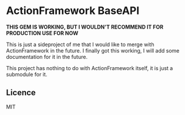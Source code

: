 ActionFramework BaseAPI
=======================

__THIS GEM IS WORKING, BUT I WOULDN'T RECOMMEND IT FOR PRODUCTION USE FOR NOW__

This is just a sideproject of me that I would like to merge with ActionFramework in the future.
I finally got this working, I will add some documentation for it in the future.

This project has nothing to do with ActionFramework itself, it is just a submodule for it.

## Licence

MIT
